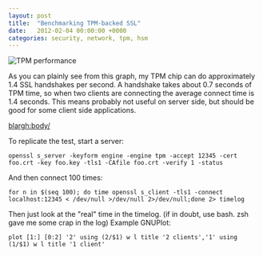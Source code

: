 ```yaml
---
layout: post
title:  "Benchmarking TPM-backed SSL"
date:   2012-02-04 00:00:00 +0000
categories: security, network, tpm, hsm
---
```

![TPM performance](https://blog.habets.se/static/2012-02-05_TPM_handshake_performance.png)

As you can plainly see from this graph, my TPM chip can do
approximately 1.4 SSL handshakes per second. A handshake takes about
0.7 seconds of TPM time, so when two clients are connecting the
average connect time is 1.4 seconds.  This means probably not useful
on server side, but should be good for some client side applications.

<blargh:body/>

To replicate the test, start a server:

```
openssl s_server -keyform engine -engine tpm -accept 12345 -cert foo.crt -key foo.key -tls1 -CAfile foo.crt -verify 1 -status
```

And then connect 100 times:

```
for n in $(seq 100); do time openssl s_client -tls1 -connect localhost:12345 < /dev/null >/dev/null 2>/dev/null;done 2> timelog
```

Then just look at the "real" time in the timelog. (if in doubt, use
bash. zsh gave me some crap in the log) Example GNUPlot:

```
plot [1:] [0:2] '2' using (2/$1) w l title '2 clients','1' using (1/$1) w l title '1 client'
```
